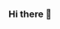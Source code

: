 ### Hi there 👋

<!--
**NonCoderAmy/NonCoderAmy** is a ✨ _special_ ✨ repository because its `README.md` (this file) appears on your GitHub profile.

Here are some ideas to get you started:

### I’m currently working on all things related to hiring in Italy
### I’m currently learning about all of our PS SPEED Capabilities in cross-functional training
### Pronouns: She/Her
### Fun fact: In 2009 I had a very rare injury called a Monteggia fracture (dislocated radius and ulna snapped in half) which severed a nerve.  I lived with a bionic plate and 50% funtion in my left hand for 11 years.  Then in 2020 and 2021 I had my metal plate removed and had two tendon transfers.  After the 2 tendon transfers and a year of occuptional therapy, I gained about 30% more functionality by relearning how to use my hand with different tendons.
